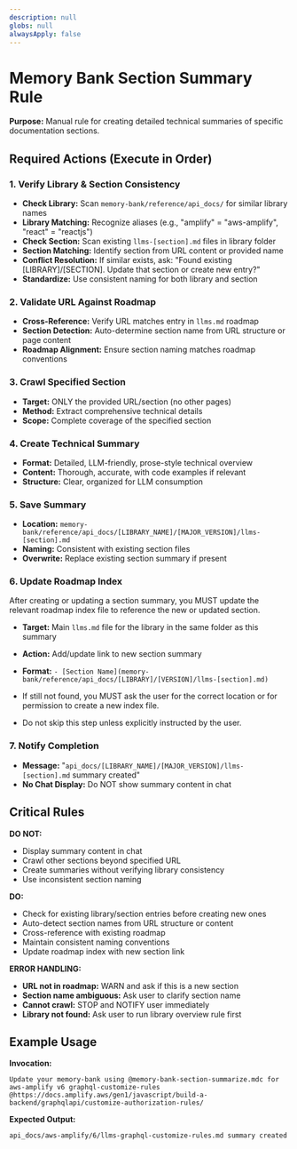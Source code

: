 ```yaml
---
description: null
globs: null
alwaysApply: false
---
```

# Memory Bank Section Summary Rule

**Purpose:** Manual rule for creating detailed technical summaries of specific documentation sections.

## Required Actions (Execute in Order)

### 1. Verify Library & Section Consistency

- **Check Library:** Scan `memory-bank/reference/api_docs/` for similar library names
- **Library Matching:** Recognize aliases (e.g., "amplify" = "aws-amplify", "react" = "reactjs")
- **Check Section:** Scan existing `llms-[section].md` files in library folder
- **Section Matching:** Identify section from URL content or provided name
- **Conflict Resolution:** If similar exists, ask: "Found existing [LIBRARY]/[SECTION]. Update that section or create new entry?"
- **Standardize:** Use consistent naming for both library and section

### 2. Validate URL Against Roadmap

- **Cross-Reference:** Verify URL matches entry in `llms.md` roadmap
- **Section Detection:** Auto-determine section name from URL structure or page content
- **Roadmap Alignment:** Ensure section naming matches roadmap conventions

### 3. Crawl Specified Section

- **Target:** ONLY the provided URL/section (no other pages)
- **Method:** Extract comprehensive technical details
- **Scope:** Complete coverage of the specified section

### 4. Create Technical Summary

- **Format:** Detailed, LLM-friendly, prose-style technical overview
- **Content:** Thorough, accurate, with code examples if relevant
- **Structure:** Clear, organized for LLM consumption

### 5. Save Summary

- **Location:** `memory-bank/reference/api_docs/[LIBRARY_NAME]/[MAJOR_VERSION]/llms-[section].md`
- **Naming:** Consistent with existing section files
- **Overwrite:** Replace existing section summary if present

### 6. Update Roadmap Index

After creating or updating a section summary, you MUST update the relevant roadmap index file to reference the new or updated section.

- **Target:** Main `llms.md` file for the library in the same folder as this summary
- **Action:** Add/update link to new section summary
- **Format:** `- [Section Name](memory-bank/reference/api_docs/[LIBRARY]/[VERSION]/llms-[section].md)`

- If still not found, you MUST ask the user for the correct location or for permission to create a new index file.
- Do not skip this step unless explicitly instructed by the user.

### 7. Notify Completion

- **Message:** "`api_docs/[LIBRARY_NAME]/[MAJOR_VERSION]/llms-[section].md` summary created"
- **No Chat Display:** Do NOT show summary content in chat

## Critical Rules

**DO NOT:**

- Display summary content in chat
- Crawl other sections beyond specified URL
- Create summaries without verifying library consistency
- Use inconsistent section naming

**DO:**

- Check for existing library/section entries before creating new ones
- Auto-detect section names from URL structure or content
- Cross-reference with existing roadmap
- Maintain consistent naming conventions
- Update roadmap index with new section link

**ERROR HANDLING:**

- **URL not in roadmap:** WARN and ask if this is a new section
- **Section name ambiguous:** Ask user to clarify section name
- **Cannot crawl:** STOP and NOTIFY user immediately
- **Library not found:** Ask user to run library overview rule first

## Example Usage

**Invocation:**

```
Update your memory-bank using @memory-bank-section-summarize.mdc for aws-amplify v6 graphql-customize-rules @https://docs.amplify.aws/gen1/javascript/build-a-backend/graphqlapi/customize-authorization-rules/
```

**Expected Output:**

```
api_docs/aws-amplify/6/llms-graphql-customize-rules.md summary created
```
